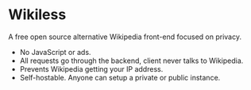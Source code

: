 # Wikiless
A free open source alternative Wikipedia front-end focused on privacy.
* No JavaScript or ads.
* All requests go through the backend, client never talks to Wikipedia.
* Prevents Wikipedia getting your IP address.
* Self-hostable. Anyone can setup a private or public instance.
